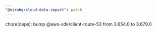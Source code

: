 ```yaml
---
"@mirohq/cloud-data-import": patch
---
```


chore(deps): bump @aws-sdk/client-route-53 from 3.654.0 to 3.679.0
